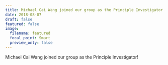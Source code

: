 ```yaml
---
title: Michael Cai Wang joined our group as the Principle Investigator!
date: 2018-08-07
draft: false
featured: false
image:
  filename: featured
  focal_point: Smart
  preview_only: false
---
```

Michael Cai Wang joined our group as the Principle Investigator!
